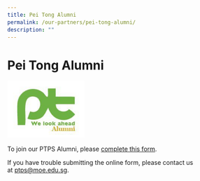 ```yaml
---
title: Pei Tong Alumni
permalink: /our-partners/pei-tong-alumni/
description: ""
---
```


# Pei Tong Alumni

<p><a href="https://form.gov.sg/6194842ecdad6700144e5155">
<img src="/images/Our%20Partners/292220_234201243281995_1955975_n.jpg" style="width:35%">
</a></p>


To join our PTPS Alumni, please [complete this form](https://go.gov.sg/ptpsalumniregistration).

If you have trouble submitting the online form, please contact us at [ptps@moe.edu.sg](mailto:ptps@moe.edu.sg).